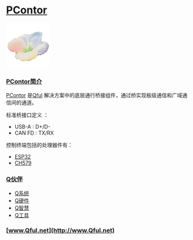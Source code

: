 ﻿# [PContor](https://github.com/Qful/PContor) 
[![sites](Qful/qitas.png)](http://www.Qful.net)
### [PContor简介](https://github.com/Qful/PContro) 

[PContor](https://github.com/Qful/PContor) 是[Qful](https://github.com/Qful) 解决方案中的底层通行桥接组件，通过桥实现板级通信和广域通信间的通道。

标准桥接口定义 ：

* USB-A : D+/D-
* CAN FD : TX/RX

控制终端包括的处理器件有：

* [ESP32](https://github.com/sochub/ESP32) 
* [CH579](https://github.com/sochub/CH579) 

### [Q伙伴](https://github.com/Qful)

- [Q系统](https://github.com/OS-Q)
- [Q硬件](https://github.com/sochub)
- [Q智慧](https://github.com/tfzoo)
- [Q工具](https://github.com/qitas)

### [www.Qful.net](http://www.Qful.net) 

